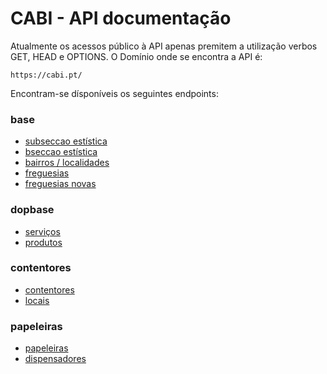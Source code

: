 # CABI - API documentação

Atualmente os acessos público à API apenas premitem a utilização verbos GET, HEAD e OPTIONS. O Domínio onde se encontra a API é:

```http request
https://cabi.pt/
```

Encontram-se dísponíveis os seguintes endpoints:
### base
 * [subseccao estística](base/subseccoesestatisticas.md)
 * [bseccao estística](base/seccoesestatisticas.md)
 * [bairros / localidades](base/localidades.md.md)
 * [freguesias](base/freguesias.md)
 * [freguesias novas](base/freguesianovas.md)
### dopbase
 * [serviços](dopbase/servicos.md)
 * [produtos](dopbase/produtos.md)
### contentores
 * [contentores](contentores/contentores.md)
 * [locais](contentores/locais.md)
### papeleiras
 * [papeleiras](papeleiras/papeleiras.md)
 * [dispensadores](papeleiras/dispensadores.md)


